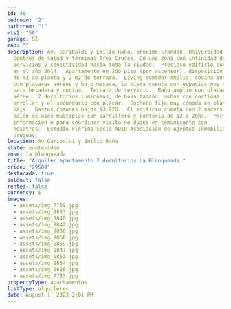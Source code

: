 ```yaml
---
id: 48
bedroom: "2"
bathroom: "1"
mts2: "50"
garage: SI
map: ""
description: Av. Garibaldi y Emilio Raña, próximo Crandon, Universidad Católica,
  centros de salud y terminal Tres Cruces. En una zona con infinidad de
  servicios y conectividad hacia toda la ciudad.  Precioso edificio construido
  en el año 2014.  Apartamento en 2do piso (por ascensor), disposición lateral,
  48 m2 de planta y 2 m2 de terraza.  Living comedor amplio, cocina integrada
  con placares aéreos y bajo mesada, la misma cuenta con espacios muy cómodos
  para heladera y cocina.  Terraza de servicio.  Baño amplio con placar
  aéreo.  2 dormitorios luminosos, de buen tamaño, ambos con cortinas de
  enrollar y el secundario con placar.  Cochera fija muy cómoda en planta
  baja.  Gastos comunes bajos $3.920.  El edificio cuenta con 2 ascensores,
  salón de usos múltiples con parrillero y portería de 12 a 20hs.  Por mas
  información o para coordinar visita no dudes en comunicarte con
  nosotros.  Estudio Florida Socio ADIU Asociación de Agentes Inmobiliarios del
  Uruguay.
location: Av Garibaldi y Emilio Raña
state: montevideo
zone: la blanqueada
title: "Alquiler apartamento 2 dormitorios La Blanqueada "
price: "29500"
destacada: true
soldout: false
rented: false
currency: $
images:
  - assets/img_7769.jpg
  - assets/img_9833.jpg
  - assets/img_9840.jpg
  - assets/img_9842.jpg
  - assets/img_9836.jpg
  - assets/img_9860.jpg
  - assets/img_9859.jpg
  - assets/img_9847.jpg
  - assets/img_9853.jpg
  - assets/img_9854.jpg
  - assets/img_9826.jpg
  - assets/img_7783.jpg
propertyType: apartamentos
listType: alquileres
date: August 1, 2023 3:01 PM
---
```

